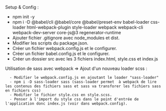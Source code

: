 
Setup & Config :

   - npm init -y
   - npm i -D @babel/cli @babel/core @babel/preset-env babel-loader css-loader html-webpack-plugin style-loader webpack webpack-cli webpack-dev-server core-js@3 regenerator-runtime
   - Ajouter fichier .gitignore avec node_modules et dist.
   - Modifier les scripts du package.json.
   - Créer un fichier webpack.config.js et le configurer.
   - Créer un fichier babel.config.js et le configurer.
   - Créer un dossier src avec les 3 fichiers index.html, style.css et index.js



   Utilisation de sass avec webpack => Ajout d'un nouveau loader scss : 

      - Modifier le webpack.config.js en ajoutant le loader "sass-loader"
      - npm i -D sass-loader sass (sass-loader permet  à webpack de lire les contenus des fichiers sass et sass va transforer les fichiers sass en fichiers css)
      - Modifier le fichier style.css en style.scss.
      - Penser à l'import du style css dans le point d'entrée de l'application donc index.js (voir dans webpack.config).